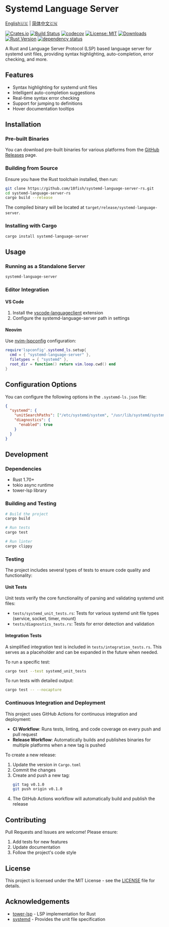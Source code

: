 # Systemd Language Server

[English🇺🇸](README.md) | [简体中文🇨🇳](README_CN.md)

[![Crates.io](https://img.shields.io/crates/v/systemd-language-server.svg)](https://crates.io/crates/systemd-language-server)
[![Build Status](https://github.com/10fish/systemd-language-server-rs/workflows/CI/badge.svg)](https://github.com/yourusername/systemd-language-server-rs/actions)
[![codecov](https://codecov.io/gh/10fish/systemd-language-server-rs/branch/main/graph/badge.svg)](https://codecov.io/gh/yourusername/systemd-language-server-rs)
[![License: MIT](https://img.shields.io/badge/License-MIT-yellow.svg)](https://opensource.org/licenses/MIT)
[![Downloads](https://img.shields.io/crates/d/systemd-language-server.svg)](https://crates.io/crates/systemd-language-server)
[![Rust Version](https://img.shields.io/badge/rust-1.70%2B-blue.svg)](https://www.rust-lang.org/)
[![dependency status](https://deps.rs/repo/github/10fish/systemd-language-server-rs/status.svg)](https://deps.rs/repo/github/yourusername/systemd-language-server-rs)

A Rust and Language Server Protocol (LSP) based language server for systemd unit files, providing syntax highlighting, auto-completion, error checking, and more.

## Features

- Syntax highlighting for systemd unit files
- Intelligent auto-completion suggestions
- Real-time syntax error checking
- Support for jumping to definitions
- Hover documentation tooltips

## Installation

### Pre-built Binaries

You can download pre-built binaries for various platforms from the [GitHub Releases](https://github.com/yourusername/systemd-language-server-rs/releases) page.

### Building from Source

Ensure you have the Rust toolchain installed, then run:

```bash
git clone https://github.com/10fish/systemd-language-server-rs.git
cd systemd-language-server-rs
cargo build --release
```

The compiled binary will be located at `target/release/systemd-language-server`.

### Installing with Cargo

```bash
cargo install systemd-language-server
```

## Usage

### Running as a Standalone Server

```bash
systemd-language-server
```

### Editor Integration

#### VS Code

1. Install the [vscode-languageclient](https://marketplace.visualstudio.com/items?itemName=ms-vscode.vscode-languageserver-node-example) extension
2. Configure the systemd-language-server path in settings

#### Neovim

Use [nvim-lspconfig](https://github.com/neovim/nvim-lspconfig) configuration:

```lua
require'lspconfig'.systemd_ls.setup{
  cmd = { "systemd-language-server" },
  filetypes = { "systemd" },
  root_dir = function() return vim.loop.cwd() end
}
```

## Configuration Options

You can configure the following options in the `.systemd-ls.json` file:

```json
{
  "systemd": {
    "unitSearchPaths": ["/etc/systemd/system", "/usr/lib/systemd/system"],
    "diagnostics": {
      "enabled": true
    }
  }
}
```

## Development

### Dependencies

- Rust 1.70+
- tokio async runtime
- tower-lsp library

### Building and Testing

```bash
# Build the project
cargo build

# Run tests
cargo test

# Run linter
cargo clippy
```

### Testing

The project includes several types of tests to ensure code quality and functionality:

#### Unit Tests

Unit tests verify the core functionality of parsing and validating systemd unit files:

- `tests/systemd_unit_tests.rs`: Tests for various systemd unit file types (service, socket, timer, mount)
- `tests/diagnostics_tests.rs`: Tests for error detection and validation

#### Integration Tests

A simplified integration test is included in `tests/integration_tests.rs`. This serves as a placeholder and can be expanded in the future when needed.

To run a specific test:

```bash
cargo test --test systemd_unit_tests
```

To run tests with detailed output:

```bash
cargo test -- --nocapture
```

### Continuous Integration and Deployment

This project uses GitHub Actions for continuous integration and deployment:

- **CI Workflow**: Runs tests, linting, and code coverage on every push and pull request
- **Release Workflow**: Automatically builds and publishes binaries for multiple platforms when a new tag is pushed

To create a new release:

1. Update the version in `Cargo.toml`
2. Commit the changes
3. Create and push a new tag:
   ```bash
   git tag v0.1.0
   git push origin v0.1.0
   ```
4. The GitHub Actions workflow will automatically build and publish the release

## Contributing

Pull Requests and Issues are welcome! Please ensure:

1. Add tests for new features
2. Update documentation
3. Follow the project's code style

## License

This project is licensed under the MIT License - see the [LICENSE](LICENSE) file for details.

## Acknowledgements

- [tower-lsp](https://github.com/ebkalderon/tower-lsp) - LSP implementation for Rust
- [systemd](https://systemd.io/) - Provides the unit file specification
